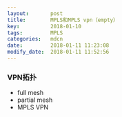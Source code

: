 ```yaml
---
layout:       post
title:        MPLS和MPLS vpn（empty）
key:          2018-01-10
tags:         MPLS
categories:   mdcn
date:         2018-01-11 11:23:08
modify_date:  2018-01-11 11:52:56
---
```


### VPN拓扑

- full mesh
- partial mesh
- MPLS VPN

